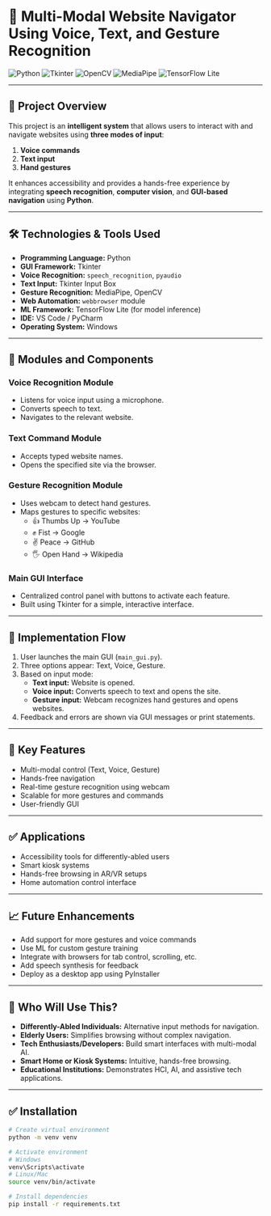 # 🎯 Multi-Modal Website Navigator Using Voice, Text, and Gesture Recognition

![Python](https://img.shields.io/badge/Python-3.11-blue) ![Tkinter](https://img.shields.io/badge/Tkinter-GUI-green) ![OpenCV](https://img.shields.io/badge/OpenCV-4.x-orange) ![MediaPipe](https://img.shields.io/badge/MediaPipe-Hand%20Gestures-red) ![TensorFlow Lite](https://img.shields.io/badge/TensorFlow%20Lite-ML-purple)

---

## 🧠 Project Overview
This project is an **intelligent system** that allows users to interact with and navigate websites using **three modes of input**:

1. **Voice commands**  
2. **Text input**  
3. **Hand gestures**  

It enhances accessibility and provides a hands-free experience by integrating **speech recognition**, **computer vision**, and **GUI-based navigation** using **Python**.

---

## 🛠️ Technologies & Tools Used
- **Programming Language:** Python  
- **GUI Framework:** Tkinter  
- **Voice Recognition:** `speech_recognition`, `pyaudio`  
- **Text Input:** Tkinter Input Box  
- **Gesture Recognition:** MediaPipe, OpenCV  
- **Web Automation:** `webbrowser` module  
- **ML Framework:** TensorFlow Lite (for model inference)  
- **IDE:** VS Code / PyCharm  
- **Operating System:** Windows

---

## 🧩 Modules and Components

### Voice Recognition Module
- Listens for voice input using a microphone.  
- Converts speech to text.  
- Navigates to the relevant website.  

### Text Command Module
- Accepts typed website names.  
- Opens the specified site via the browser.  

### Gesture Recognition Module
- Uses webcam to detect hand gestures.  
- Maps gestures to specific websites:
  - 👍 Thumbs Up → YouTube  
  - ✊ Fist → Google  
  - ✌️ Peace → GitHub  
  - 🖐️ Open Hand → Wikipedia  

### Main GUI Interface
- Centralized control panel with buttons to activate each feature.  
- Built using Tkinter for a simple, interactive interface.

---

## 🧪 Implementation Flow
1. User launches the main GUI (`main_gui.py`).  
2. Three options appear: Text, Voice, Gesture.  
3. Based on input mode:
   - **Text input:** Website is opened.  
   - **Voice input:** Converts speech to text and opens the site.  
   - **Gesture input:** Webcam recognizes hand gestures and opens websites.  
4. Feedback and errors are shown via GUI messages or print statements.

---

## 🌟 Key Features
- Multi-modal control (Text, Voice, Gesture)  
- Hands-free navigation  
- Real-time gesture recognition using webcam  
- Scalable for more gestures and commands  
- User-friendly GUI

---

## ✅ Applications
- Accessibility tools for differently-abled users  
- Smart kiosk systems  
- Hands-free browsing in AR/VR setups  
- Home automation control interface  

---

## 📈 Future Enhancements
- Add support for more gestures and voice commands  
- Use ML for custom gesture training  
- Integrate with browsers for tab control, scrolling, etc.  
- Add speech synthesis for feedback  
- Deploy as a desktop app using PyInstaller  

---

## 👤 Who Will Use This?
- **Differently-Abled Individuals:** Alternative input methods for navigation.  
- **Elderly Users:** Simplifies browsing without complex navigation.  
- **Tech Enthusiasts/Developers:** Build smart interfaces with multi-modal AI.  
- **Smart Home or Kiosk Systems:** Intuitive, hands-free browsing.  
- **Educational Institutions:** Demonstrates HCI, AI, and assistive tech applications.

---

## ✅ Installation

```bash
# Create virtual environment
python -m venv venv

# Activate environment
# Windows
venv\Scripts\activate
# Linux/Mac
source venv/bin/activate

# Install dependencies
pip install -r requirements.txt
